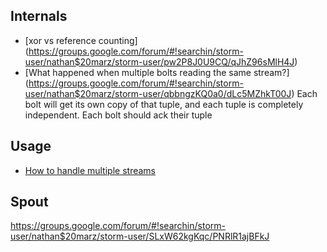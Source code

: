 Internals
---------
+ [xor vs reference counting]
(https://groups.google.com/forum/#!searchin/storm-user/nathan$20marz/storm-user/pw2P8J0U9CQ/qJhZ96sMlH4J)
+ [What happened when multiple bolts reading the same stream?]
(https://groups.google.com/forum/#!searchin/storm-user/nathan$20marz/storm-user/qbbngzKQ0a0/dLc5MZhkT00J)
Each bolt will get its own copy of that tuple, and each tuple is completely independent.
Each bolt should ack their tuple

Usage
-----
+ [How to handle multiple streams](https://groups.google.com/forum/#!topic/storm-user/gNt00aUUUw4)



Spout
-----
https://groups.google.com/forum/#!searchin/storm-user/nathan$20marz/storm-user/SLxW62kgKqc/PNRlR1ajBFkJ

